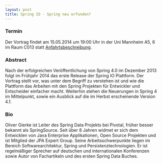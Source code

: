 ```yaml
---
layout: post
title: Spring IO - Spring neu erfunden?
---
```


### Termin

Der Vortrag findet am 15.05.2014 um 19:00 Uhr in der Uni Mannheim A5, 6 im Raum C013 statt [Anfahrtsbeschreibung](/getting-there).

### Abstract

Nach der erfolgreichen Veröffentlichung von Spring 4.0 im Dezember 2013 folgt im Frühjahr 2014 das erste Release der Spring IO Plattform. Der Vortrag stellt vor, was unter dem Begriff zu verstehen ist und wie die Plattform das Arbeiten mit den Spring Projekten für Entwickler und Entscheider einfacher macht. Weiterhin stehen die Neuerungen in Spring 4 im Mittelpunkt, sowie ein Ausblick auf die im Herbst erscheinende Version 4.1.

### Bio

Oliver Gierke ist Leiter des Spring Data Projekts bei Pivotal, früher besser bekannt als SpringSource. Seit über 8 Jahren widmet er sich dem Entwicklen von Java Enterprise Applikationen, Open Source Projekten und ist Mitglied der JPA Expert Group. Seine Arbeitsschwerpunkte liegen im Bereich Softwarearchitektur, Spring und Persistenztechnologien. Er ist regelmäßiger Sprecher auf deutschen und internationalen Konferenzen sowie Autor von Fachartikeln und des ersten Spring Data Buches.
